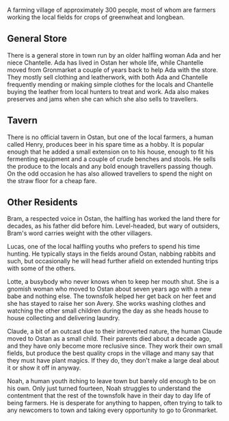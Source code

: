 A farming village of approximately 300 people, most of whom are farmers working the local fields for crops of greenwheat and longbean.
## General Store
There is a general store in town run by an older halfling woman Ada and her niece Chantelle. Ada has lived in Ostan her whole life, while Chantelle moved from Gronmarket a couple of years back to help Ada with the store. They mostly sell clothing and leatherwork, with both Ada and Chantelle frequently mending or making simple clothes for the locals and Chantelle buying the leather from local hunters to treat and work. Ada also makes preserves and jams when she can which she also sells to travellers.

## Tavern
There is no official tavern in Ostan, but one of the local farmers, a human called Henry, produces beer in his spare time as a hobby. It is popular enough that he added a small extension on to his house, enough to fit his fermenting equipment and a couple of crude benches and stools. He sells the produce to the locals and any bold enough travellers passing though. On the odd occasion he has also allowed travellers to spend the night on the straw floor for a cheap fare.

## Other Residents
Bram, a respected voice in Ostan, the halfling has worked the land there for decades, as his father did before him. Level-headed, but wary of outsiders, Bram's word carries weight with the other villagers.

Lucas, one of the local halfling youths who prefers to spend his time hunting. He typically stays in the fields around Ostan, nabbing rabbits and such, but occasionally he will head further afield on extended hunting trips with some of the others.

Lotte, a busybody who never knows when to keep her mouth shut. She is a gnomish woman who moved to Ostan about seven years ago with a new babe and nothing else. The townsfolk helped her get back on her feet and she has stayed to raise her son Avery. She works washing clothes and watching the other small children during the day as she heads house to house collecting and delivering laundry.

Claude, a bit of an outcast due to their introverted nature, the human Claude moved to Ostan as a small child. Their parents died about a decade ago, and they have only become more reclusive since. They work their own small fields, but produce the best quality crops in the village and many say that they must have plant magics. If they do, they don't make a large deal about it or show it off in anyway.

Noah, a human youth itching to leave town but barely old enough to be on his own. Only just turned fourteen, Noah struggles to understand the contentment that the rest of the townsfolk have in their day to day life of being farmers. He is desperate for anything to happen, often trying to talk to any newcomers to town and taking every opportunity to go to Gronmarket.
